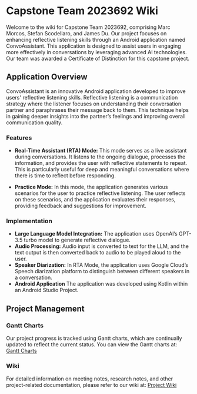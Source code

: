 # Capstone Team 2023692 Wiki

Welcome to the wiki for Capstone Team 2023692, comprising Marc Morcos, Stefan Scodellaro, and James Du. Our project focuses on enhancing reflective listening skills through an Android application named ConvoAssistant. This application is designed to assist users in engaging more effectively in conversations by leveraging advanced AI technologies. Our team was awarded a Certificate of Distinction for this capstone project.

## Application Overview

ConvoAssistant is an innovative Android application developed to improve users' reflective listening skills. Reflective listening is a communication strategy where the listener focuses on understanding their conversation partner and paraphrases their message back to them. This technique helps in gaining deeper insights into the partner’s feelings and improving overall communication quality.

### Features

- **Real-Time Assistant (RTA) Mode:** This mode serves as a live assistant during conversations. It listens to the ongoing dialogue, processes the information, and provides the user with reflective statements to repeat. This is particularly useful for deep and meaningful conversations where there is time to reflect before responding.

- **Practice Mode:** In this mode, the application generates various scenarios for the user to practice reflective listening. The user reflects on these scenarios, and the application evaluates their responses, providing feedback and suggestions for improvement.

### Implementation

- **Large Language Model Integration:** The application uses OpenAI’s GPT-3.5 turbo model to generate reflective dialogue.
- **Audio Processing:** Audio input is converted to text for the LLM, and the text output is then converted back to audio to be played aloud to the user.
- **Speaker Diarization:** In RTA Mode, the application uses Google Cloud’s Speech diarization platform to distinguish between different speakers in a conversation.
- **Android Application** The application was developed using Kotlin within an Android Studio Project.


## Project Management

### Gantt Charts

Our project progress is tracked using Gantt charts, which are continually updated to reflect the current status. You can view the Gantt charts at: [Gantt Charts](https://github.com/MarcM0/CapstoneTeam2023692/projects?query=is%3Aopen)

### Wiki

For detailed information on meeting notes, research notes, and other project-related documentation, please refer to our wiki at: [Project Wiki](https://github.com/MarcM0/CapstoneTeam2023692/wiki)

